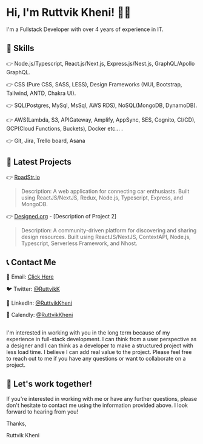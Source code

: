# Hi, I'm Ruttvik Kheni! 👋🏼

I'm a Fullstack Developer with over 4 years of experience in IT.

## 🚀 Skills

👉 Node.js/Typescript, React.js/Next.js, Express.js/Nest.js, GraphQL/Apollo GraphQL.

👉 CSS (Pure CSS, SASS, LESS), Design Frameworks (MUI, Bootstrap, Tailwind, ANTD, Chakra UI).

👉 SQL(Postgres, MySql, MsSql, AWS RDS), NoSQL(MongoDB, DynamoDB).

👉 AWS(Lambda, S3, APIGateway, Amplify, AppSync, SES, Cognito, CI/CD), GCP(Cloud Functions, Buckets), Docker etc... .

👉 Git, Jira, Trello board, Asana



## 🌟 Latest Projects

👉 [RoadStr.io](https://app.roadstr.io)
> Description: A web application for connecting car enthusiasts. Built using ReactJS/NextJS, Redux, Node.js, Typescript, Express, and MongoDB.

👉 [Designed.org](https://designed.org) - [Description of Project 2]
> Description: A community-driven platform for discovering and sharing design resources. Built using ReactJS/NextJS, ContextAPI, Node.js, Typescript, Serverless Framework, and Nhost.

## 📞 Contact Me

📧 Email: [Click Here](mailto:developer.ruttvikkheni@gmail.com)

🐦 Twitter: [@RuttvikK](https://twitter.com/[RuttvikK])

💼 LinkedIn: [@RuttvikKheni](https://linkedin.com/in/ruttvikkheni)

🤝 Calendly: [@RuttvikKheni](https://calendly.com/ruttvikkheni/30min)


##

I'm interested in working with you in the long term because of my experience in full-stack development. I can think from a user perspective as a designer and I can think as a developer to make a structured project with less load time. I believe I can add real value to the project. Please feel free to reach out to me if you have any questions or want to collaborate on a project.

## 🤝 Let's work together!

If you're interested in working with me or have any further questions, please don't hesitate to contact me using the information provided above. I look forward to hearing from you!

Thanks,

Ruttvik Kheni
